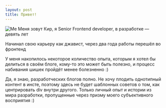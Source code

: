 ```yaml
---
layout: post
title: Привет!
---
```


<img class="blog-pic" src="https://scontent-waw1-1.cdninstagram.com/v/t51.2885-15/e35/p1080x1080/119240812_267689537546823_4885697978136094793_n.jpg?_nc_ht=scontent-waw1-1.cdninstagram.com&_nc_cat=103&_nc_ohc=Nj_uAo-adXAAX9yQtaG&tp=1&oh=d45ee116be0a071aaf05bae0c6a34ad1&oe=6021501A" alt="Me">
Меня зовут Кир, я Senior Frontend developer, в разработке — девять лет

Начинал свою карьеру как джавист, через два года работы перешёл во фронтенд

У меня накопилось некоторое количество опыта, которым я хотел бы делиться в своём блоге, кому-то это может быть полезно, и процесс набивания шишек пройдёт менее болезненно :)

Да, я знаю, разработческих блогов полно. Не хочу плодить однотипный контент в инсте, поэтому здесь не будет шаблонных советов о том, как центрировать div внутри другого. Только личный опыт и истории из мира разработки, пропущенные через призму моего субъективного восприятия :)
